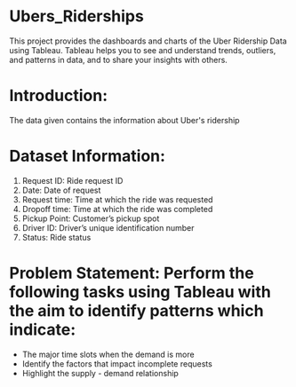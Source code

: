 # Ubers_Riderships
This project provides the dashboards and charts of the Uber Ridership Data using Tableau. Tableau helps you to see and understand trends, outliers, and patterns in data, and to share your insights with others.

# Introduction: 
The data given contains the information about Uber's ridership

# Dataset Information:
1. Request ID: Ride request ID
2. Date: Date of request
3. Request time: Time at which the ride was requested
4. Dropoff time: Time at which the ride was completed
5. Pickup Point: Customer’s pickup spot
6. Driver ID: Driver’s unique identification number
7. Status: Ride status

# Problem Statement: Perform the following tasks using Tableau with the aim to identify patterns which indicate:
* The major time slots when the demand is more
* Identify the factors that impact incomplete requests
* Highlight the supply - demand relationship
